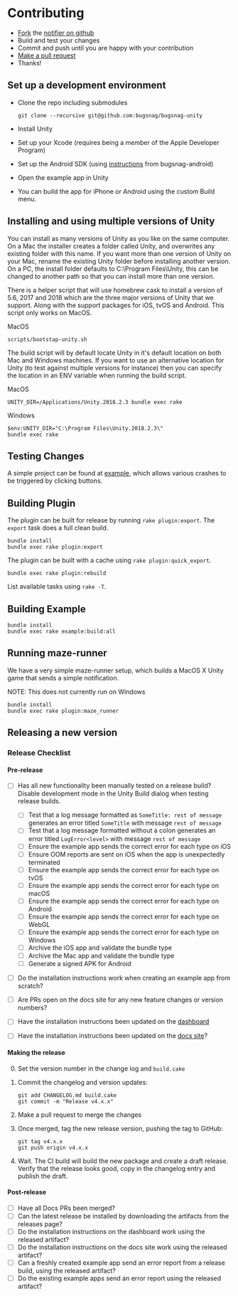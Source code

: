 
# Contributing

- [Fork](https://help.github.com/articles/fork-a-repo) the [notifier on github](https://github.com/bugsnag/bugsnag-android)
- Build and test your changes
- Commit and push until you are happy with your contribution
- [Make a pull request](https://help.github.com/articles/using-pull-requests)
- Thanks!

## Set up a development environment

- Clone the repo including submodules

    ```
    git clone --recursive git@github.com:bugsnag/bugsnag-unity
    ```

- Install Unity
- Set up your Xcode (requires being a member of the Apple Developer Program)
- Set up the Android SDK (using [instructions](https://github.com/bugsnag/bugsnag-android/blob/master/CONTRIBUTING.md) from bugsnag-android)
- Open the example app in Unity
- You can build the app for iPhone or Android using the custom Build menu.

## Installing and using multiple versions of Unity

You can install as many versions of Unity as you like on the same computer. On a Mac the installer creates a folder called Unity, and overwrites any existing folder with this name. If you want more than one version of Unity on your Mac, rename the existing Unity folder before installing another version. On a PC, the install folder defaults to C:\Program Files\Unity, this can be changed to another path so that you can install more than one version.

There is a helper script that will use homebrew cask to install a version of 5.6, 2017 and 2018 which are the three major versions of Unity that we support. Along with the support packages for iOS, tvOS and Android. This script only works on MacOS.

MacOS
```
scripts/bootstap-unity.sh
```

The build script will by default locate Unity in it's default location on both Mac and Windows machines. If you want to use an alternative location for Unity (to test against multiple versions for instance) then you can specify the location in an ENV variable when running the build script.

MacOS
```
UNITY_DIR=/Applications/Unity.2018.2.3 bundle exec rake
```

Windows
```
$env:UNITY_DIR="C:\Program Files\Unity.2018.2.3\"
bundle exec rake
```

## Testing Changes

A simple project can be found at [example](https://github.com/bugsnag/bugsnag-unity/blob/master/example), which allows various crashes to be triggered by clicking buttons.

## Building Plugin

The plugin can be built for release by running `rake plugin:export`. The
`export` task does a full clean build.

```
bundle install
bundle exec rake plugin:export
```

The plugin can be built with a cache using `rake plugin:quick_export`.

```
bundle exec rake plugin:rebuild
```

List available tasks using `rake -T`.

## Building Example

```
bundle install
bundle exec rake example:build:all
```

## Running maze-runner

We have a very simple maze-runner setup, which builds a MacOS X Unity game that sends a simple notification.

NOTE: This does not currently run on Windows

```
bundle install
bundle exec rake plugin:maze_runner
```

## Releasing a new version

### Release Checklist

#### Pre-release

- [ ] Has all new functionality been manually tested on a release build? Disable development mode in the Unity Build dialog when testing release builds.
  - [ ] Test that a log message formatted as `SomeTitle: rest of message` generates an error titled `SomeTitle` with message `rest of message`
  - [ ] Test that a log message formatted without a colon generates an error titled `LogError<level>` with message `rest of message`
  - [ ] Ensure the example app sends the correct error for each type on iOS
  - [ ] Ensure OOM reports are sent on iOS when the app is unexpectedly terminated
  - [ ] Ensure the example app sends the correct error for each type on tvOS
  - [ ] Ensure the example app sends the correct error for each type on macOS
  - [ ] Ensure the example app sends the correct error for each type on Android
  - [ ] Ensure the example app sends the correct error for each type on WebGL
  - [ ] Ensure the example app sends the correct error for each type on Windows
  - [ ] Archive the iOS app and validate the bundle type
  - [ ] Archive the Mac app and validate the bundle type
  - [ ] Generate a signed APK for Android
- [ ] Do the installation instructions work when creating an example app from scratch?
- [ ] Are PRs open on the docs site for any new feature changes or version numbers?
- [ ] Have the installation instructions been updated on the [dashboard](https://github.com/bugsnag/bugsnag-website/tree/master/app/views/dashboard/projects/install)
- [ ] Have the installation instructions been updated on the [docs site](https://github.com/bugsnag/docs.bugsnag.com)?


#### Making the release

0. Set the version number in the change log and `build.cake`
1. Commit the changelog and version updates:

    ```
    git add CHANGELOG.md build.cake
    git commit -m "Release v4.x.x"
    ```
2. Make a pull request to merge the changes
3. Once merged, tag the new release version, pushing the tag to GitHub:

   ```
   git tag v4.x.x
   git push origin v4.x.x
   ```
4. Wait. The CI build will build the new package and create a draft release.
   Verify that the release looks good, copy in the changelog entry and publish
   the draft.

#### Post-release

- [ ] Have all Docs PRs been merged?
- [ ] Can the latest release be installed by downloading the artifacts from the releases page?
- [ ] Do the installation instructions on the dashboard work using the released artifact?
- [ ] Do the installation instructions on the docs site work using the released artifact?
- [ ] Can a freshly created example app send an error report from a release build, using the released artifact?
- [ ] Do the existing example apps send an error report using the released artifact?
